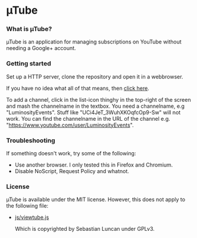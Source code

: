 µTube
=====

### What is µTube?
µTube is an application for managing subscriptions on YouTube without needing a Google+ account.

### Getting started
Set up a HTTP server, clone the repository and open it in a webbrowser.

If you have no idea what all of that means, then [click here](http://polyfloyd.github.io/uTube/).

To add a channel, click in the list-icon thinghy in the top-right of the screen and mash the channelname in the textbox.
You need a channelname, e.g "LuminosityEvents". Stuff like "UCi4JeT_3WuhXKOqfcOp9-Sw" will not work. You can find the channelname in the URL of the channel e.g. "https://www.youtube.com/user/LuminosityEvents".

### Troubleshooting
If something doesn't work, try some of the following:

 *  Use another browser. I only tested this in Firefox and Chromium.
 *  Disable NoScript, Request Policy and whatnot.

### License
µTube is available under the MIT license.
However, this does not apply to the following file:

 *  [js/viewtube.js](js/viewtube.js)

    Which is copyrighted by Sebastian Luncan under GPLv3.

